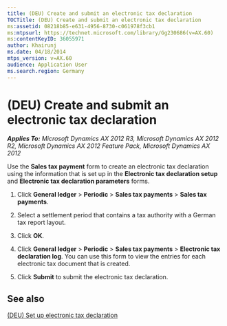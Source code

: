 ```yaml
---
title: (DEU) Create and submit an electronic tax declaration
TOCTitle: (DEU) Create and submit an electronic tax declaration
ms:assetid: 08218b85-e631-4956-8730-c061978f3cb1
ms:mtpsurl: https://technet.microsoft.com/library/Gg230686(v=AX.60)
ms:contentKeyID: 36055971
author: Khairunj
ms.date: 04/18/2014
mtps_version: v=AX.60
audience: Application User
ms.search.region: Germany
---
```


# (DEU) Create and submit an electronic tax declaration 


_**Applies To:** Microsoft Dynamics AX 2012 R3, Microsoft Dynamics AX 2012 R2, Microsoft Dynamics AX 2012 Feature Pack, Microsoft Dynamics AX 2012_

Use the **Sales tax payment** form to create an electronic tax declaration using the information that is set up in the **Electronic tax declaration setup** and **Electronic tax declaration parameters** forms.

1.  Click **General ledger** \> **Periodic** \> **Sales tax payments** \> **Sales tax payments**.

2.  Select a settlement period that contains a tax authority with a German tax report layout.

3.  Click **OK**.

4.  Click **General ledger** \> **Periodic** \> **Sales tax payments** \> **Electronic tax declaration log**. You can use this form to view the entries for each electronic tax document that is created.

5.  Click **Submit** to submit the electronic tax declaration.

## See also

[(DEU) Set up electronic tax declaration](deu-set-up-electronic-tax-declaration.md)

  


